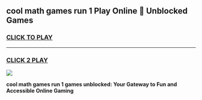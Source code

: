 
## cool math games run 1 Play Online 👋 Unblocked Games
<h3>
<a href="https://news.freeplayer.one?title=cool_math_games_run_1&ref=17CMG">CLICK TO PLAY</a></h3>
<hr>

<h3>
<a href="https://news.freeplayer.one?title=cool_math_games_run_1&ref=17CMG">CLICK 2 PLAY</a>
  
</h3>

<a href="https://news.freeplayer.one?title=cool_math_games_run_1&ref=17CMG/"><img src="https://clearcache.store/games.png"></a>


**cool math games run 1 games unblocked: Your Gateway to Fun and Accessible Online Gaming**
